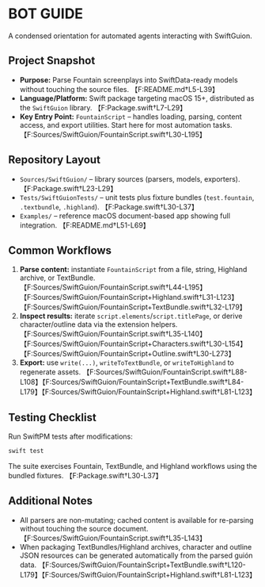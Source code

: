 # BOT GUIDE

A condensed orientation for automated agents interacting with SwiftGuion.

## Project Snapshot

- **Purpose:** Parse Fountain screenplays into SwiftData-ready models without touching the source files. 【F:README.md†L5-L39】
- **Language/Platform:** Swift package targeting macOS 15+, distributed as the `SwiftGuion` library. 【F:Package.swift†L7-L29】
- **Key Entry Point:** `FountainScript` – handles loading, parsing, content access, and export utilities. Start here for most automation tasks. 【F:Sources/SwiftGuion/FountainScript.swift†L30-L195】

## Repository Layout

- `Sources/SwiftGuion/` – library sources (parsers, models, exporters). 【F:Package.swift†L23-L29】
- `Tests/SwiftGuionTests/` – unit tests plus fixture bundles (`test.fountain`, `.textbundle`, `.highland`). 【F:Package.swift†L30-L37】
- `Examples/` – reference macOS document-based app showing full integration. 【F:README.md†L51-L69】

## Common Workflows

1. **Parse content:** instantiate `FountainScript` from a file, string, Highland archive, or TextBundle. 【F:Sources/SwiftGuion/FountainScript.swift†L44-L195】【F:Sources/SwiftGuion/FountainScript+Highland.swift†L31-L123】【F:Sources/SwiftGuion/FountainScript+TextBundle.swift†L32-L179】
2. **Inspect results:** iterate `script.elements`/`script.titlePage`, or derive character/outline data via the extension helpers. 【F:Sources/SwiftGuion/FountainScript.swift†L35-L140】【F:Sources/SwiftGuion/FountainScript+Characters.swift†L30-L154】【F:Sources/SwiftGuion/FountainScript+Outline.swift†L30-L273】
3. **Export:** use `write(...)`, `writeToTextBundle`, or `writeToHighland` to regenerate assets. 【F:Sources/SwiftGuion/FountainScript.swift†L88-L108】【F:Sources/SwiftGuion/FountainScript+TextBundle.swift†L84-L179】【F:Sources/SwiftGuion/FountainScript+Highland.swift†L81-L123】

## Testing Checklist

Run SwiftPM tests after modifications:

```bash
swift test
```

The suite exercises Fountain, TextBundle, and Highland workflows using the bundled fixtures. 【F:Package.swift†L30-L37】

## Additional Notes

- All parsers are non-mutating; cached content is available for re-parsing without touching the source document. 【F:Sources/SwiftGuion/FountainScript.swift†L35-L143】
- When packaging TextBundles/Highland archives, character and outline JSON resources can be generated automatically from the parsed guión data. 【F:Sources/SwiftGuion/FountainScript+TextBundle.swift†L120-L179】【F:Sources/SwiftGuion/FountainScript+Highland.swift†L81-L123】
